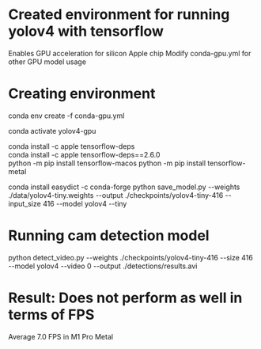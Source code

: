 # Created environment for running yolov4 with tensorflow
Enables GPU acceleration for silicon Apple chip
Modify conda-gpu.yml for other GPU model usage

# Creating environment
conda env create -f conda-gpu.yml

conda activate yolov4-gpu

conda install -c apple tensorflow-deps     
conda install -c apple tensorflow-deps==2.6.0    
python -m pip install tensorflow-macos
python -m pip install tensorflow-metal

conda install easydict -c conda-forge 
python save_model.py --weights ./data/yolov4-tiny.weights --output ./checkpoints/yolov4-tiny-416 --input_size 416 --model yolov4 --tiny


# Running cam detection model
python detect_video.py --weights ./checkpoints/yolov4-tiny-416 --size 416 --model yolov4 --video 0 --output ./detections/results.avi

# Result: Does not perform as well in terms of FPS 
Average 7.0 FPS in M1 Pro Metal